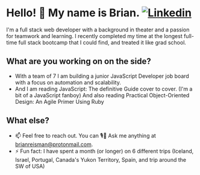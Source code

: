 # Hello! 👋 My name is Brian.  [![Linkedin](https://img.shields.io/badge/-LinkedIn-blue?style=flat&logo=Linkedin&logoColor=white)](https://www.linkedin.com/in/brian-reisman/) 
I'm a full stack web developer <!--and certified SCRUM master--> with a background in theater and a passion for teamwork and learning. I recently completed my time at the longest full-time full stack bootcamp that I could find, and treated it like grad school.

<!-- [![Brian's GitHub stats](https://github-readme-stats.vercel.app/api?username=brianreisman&hide=stars,issues&show_icons=true)](https://github.com/BrianReisman) -->

## What are you working on on the side?
- With a team of 7 I am building a junior JavaScript Developer job board with a focus on automation and scalability.
- And I am reading JavaScript: The definitive Guide cover to cover. (I'm a bit of a JavaScript fanboy) And also reading Practical Object-Oriented Design: An Agile Primer Using Ruby

## What else?
- 📫 Feel free to reach out. You can 🎙💬 Ask me anything at brianreisman@protonmail.com. 
- ⚡ Fun fact: I have spent a month (or longer) on 6 different trips (Iceland, Israel, Portugal, Canada's Yukon Territory, Spain, and trip around the SW of USA)

<!--
- 🤔 I’m looking for help with recreating React's useState in vanilla JavaScript. You can see my work on this up until now. The issue I'm facing is that index 0 that I get back is non-iterable data so I cannot spread state when updating state...
- 🌱 I’m currently learning ...
 -->

<!-- [![Top Langs](https://github-readme-stats.vercel.app/api/top-langs/?username=brianreisman&hide=ruby,shell)](https://github.com/BrianReisman) -->
<!-- ![GitHub streak stats](https://github-readme-streak-stats.herokuapp.com/?user=brianreisman) -->
